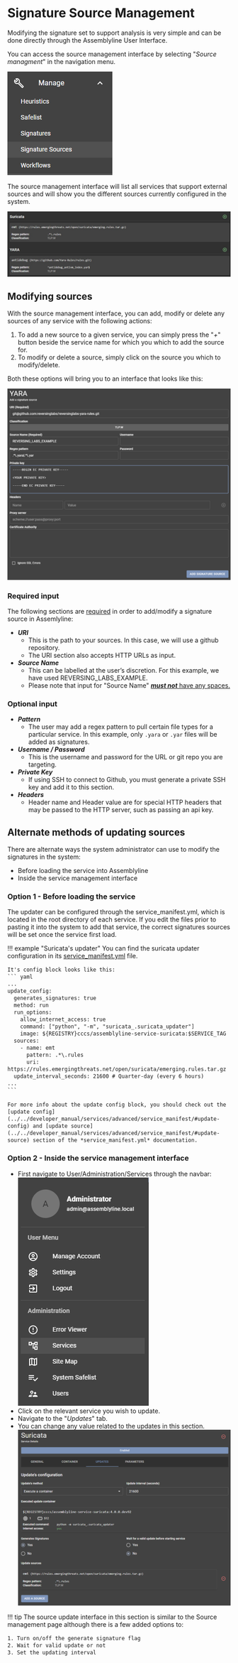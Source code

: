 # Signature Source Management

Modifying the signature set to support analysis is very simple and can be done directly through the Assemblyline User Interface.

You can access the source management interface by selecting "*Source managment*" in the navigation menu.

![Source management](./images/bar.PNG)

The source management interface will list all services that support external sources and will show you the different sources currently configured in the system.

![Source list](./images/source_list.PNG)

## Modifying sources

With the source management interface, you can add, modify or delete any sources of any service with the following actions:

  1. To add a new source to a given service, you can simply press the "*+*" button beside the service name for which you which to add the source for.
  2. To modify or delete a source, simply click on the source you which to modify/delete.

Both these options will bring you to an interface that looks like this:

![Source configuration](./images/source_config.PNG)

### Required input

The following sections are <ins>required</ins> in order to add/modify a signature source in Assemlyline:

-	***URI***
    - This is the path to your sources. In this case, we will use a github repository.
    - The URI section also accepts HTTP URLs as input.
-	***Source Name***
    - This can be labelled at the user’s discretion. For this example, we have used REVERSING_LABS_EXAMPLE.
    - Please note that input for "Source Name" <ins>***must not***<ins> have any spaces.

### Optional input

-   ***Pattern***
    - The user may add a regex pattern to pull certain file types for a particular service. In this example,
    only `.yara` or `.yar` files will be added as signatures.
-   ***Username / Password***
    - This is the username and password for the URL or git repo you are targeting.
-   ***Private Key***
    - If using SSH to connect to Github, you must generate a private SSH key and add it to this section.
-   ***Headers***
    - Header name and Header value are for special HTTP headers that may be passed to the HTTP server, such as
    passing an api key.

## Alternate methods of updating sources

There are alternate ways the system administrator can use to modify the signatures in the system:

-    Before loading the service into Assemblyline
-    Inside the service management interface

### Option 1 - Before loading the service

The updater can be configured through the service_manifest.yml, which is located in the root directory of each service. If you edit the files prior to pasting it into the system to add that service, the correct signatures sources will be set once the service first load.

!!! example "Suricata's updater"
    You can find the suricata updater configuration in its [service_manifest.yml](https://github.com/CybercentreCanada/assemblyline-service-suricata/blob/master/service_manifest.yml) file.

    It's config block looks like this:
    ``` yaml
    ...
    update_config:
      generates_signatures: true
      method: run
      run_options:
        allow_internet_access: true
        command: ["python", "-m", "suricata_.suricata_updater"]
        image: ${REGISTRY}cccs/assemblyline-service-suricata:$SERVICE_TAG
      sources:
        - name: emt
          pattern: .*\.rules
          uri: https://rules.emergingthreats.net/open/suricata/emerging.rules.tar.gz
      update_interval_seconds: 21600 # Quarter-day (every 6 hours)
    ...
    ```

    For more info about the update config block, you should check out the [update config](../../developer_manual/services/advanced/service_manifest/#update-config) and [update source](../../developer_manual/services/advanced/service_manifest/#update-source) section of the *service_manifest.yml* documentation.

### Option 2 - Inside the service management interface

-   First navigate to User/Administration/Services through the navbar:
![Service navbar](./images/navbar_services.PNG)
-   Click on the relevant service you wish to update.
-   Navigate to the "*Updates*" tab.
-   You can change any value related to the updates in this section.
![Service updater](./images/updater.PNG)

!!! tip
    The source update interface in this section is similar to the Source management page although there is a few added options to:

    1. Turn on/off the generate signature flag
    2. Wait for valid update or not
    3. Set the updating interval

